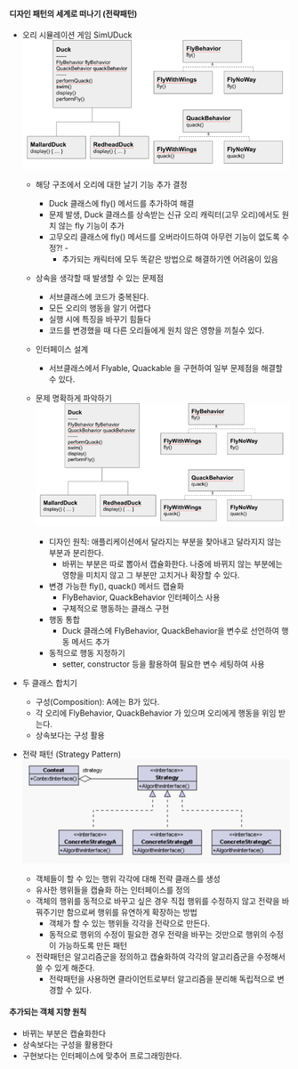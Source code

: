 #### 디자인 패턴의 세계로 떠나기 (전략패턴)

- 오리 시뮬레이션 게임 SimUDuck
  ![img_1.png](img_1.png)
  - 해당 구조에서 오리에 대한 날기 기능 추가 결정
      - Duck 클래스에 fly() 메서드를 추가하여 해결
      - 문제 발생, Duck 클래스를 상속받는 신규 오리 캐릭터(고무 오리)에서도 원치 않는 fly 기능이 추가
      - 고무오리 클래스에 fly() 메서드를 오버라이드하여 아무런 기능이 없도록 수정?! -
          - 추가되는 캐릭터에 모두 똑같은 방법으로 해결하기엔 어려움이 있음

  - 상속을 생각할 때 발생할 수 있는 문제점
      - 서브클래스에 코드가 중복된다.
      - 모든 오리의 행동을 알기 어렵다
      - 실행 시에 특징을 바꾸기 힘들다
      - 코드를 변경했을 때 다른 오리들에게 원치 않은 영향을 끼칠수 있다.

  - 인터페이스 설계
      - 서브클래스에서 Flyable, Quackable 을 구현하여 일부 문제점을 해결할 수 있다.

  - 문제 명확하게 파악하기
    ![img.png](img.png)
      - 디자인 원칙: 애플리케이션에서 달라지는 부분을 찾아내고 달라지지 않는 부분과 분리한다.
          - 바뀌는 부분은 따로 뽑아서 캡슐화한다. 나중에 바뀌지 않는 부분에는 영향을 미치지 않고 그 부분만 고치거나 확장할 수 있다.
      - 변경 가능한 fly(), quack() 메서드 캡슐화
          - FlyBehavior, QuackBehavior 인터페이스 사용
          - 구체적으로 행동하는 클래스 구현
      - 행동 통합
          - Duck 클래스에 FlyBehavior, QuackBehavior을 변수로 선언하여 행동 메서드 추가
      - 동적으로 행동 지정하기
          - setter, constructor 등을 활용하여 필요한 변수 세팅하여 사용

- 두 클래스 합치기
  - 구성(Composition): A에는 B가 있다.
  - 각 오리에 FlyBehavior, QuackBehavior 가 있으며 오리에게 행동을 위임 받는다.
  - 상속보다는 구성 활용
  
- 전략 패턴 (Strategy Pattern)
  ![img_2.png](img_2.png)

  - 객체들이 할 수 있는 행위 각각에 대해 전략 클래스를 생성
  - 유사한 행위들을 캡슐화 하는 인터페이스를 정의
  - 객체의 행위를 동적으로 바꾸고 싶은 경우 직접 행위를 수정하지 않고 전략을 바꿔주기만 함으로써 행위를 유연하게 확장하는 방법
    - 객체가 할 수 있는 행위들 각각을 전략으로 만든다. 
    - 동적으로 행위의 수정이 필요한 경우 전략을 바꾸는 것만으로 행위의 수정이 가능하도록 만든 패턴
  - 전략패턴은 알고리즘군을 정의하고 캡슐화하여 각각의 알고리즘군을 수정해서 쓸 수 있게 해준다.
    - 전략패턴을 사용하면 클라이언트로부터 알고리즘을 분리해 독립적으로 변경할 수 있다.

#### 추가되는 객체 지향 원칙

- 바뀌는 부분은 캡슐화한다
- 상속보다는 구성을 활용한다
- 구현보다는 인터페이스에 맞추어 프로그래밍한다.


